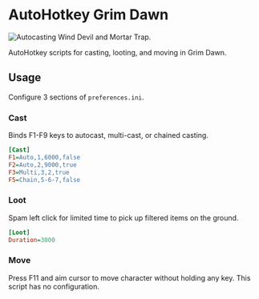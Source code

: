 # AutoHotkey Grim Dawn

![Autocasting Wind Devil and Mortar Trap.](https://github.com/hendraanggrian/AutoHotkey-GrimDawn/raw/assets/preview.gif)

AutoHotkey scripts for casting, looting, and moving in Grim Dawn.

## Usage

Configure 3 sections of `preferences.ini`.

### Cast

Binds F1-F9 keys to autocast, multi-cast, or chained casting.

```ini
[Cast]
F1=Auto,1,6000,false
F2=Auto,2,9000,true
F3=Multi,3,2,true
F5=Chain,5-6-7,false
```

### Loot

Spam left click for limited time to pick up filtered items on the ground.

```ini
[Loot]
Duration=3000
```

### Move

Press F11 and aim cursor to move character without holding any key. This script
has no configuration.

